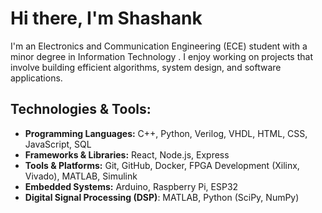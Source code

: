  # Hi there, I'm Shashank 

I'm an Electronics and Communication Engineering (ECE) student with a minor degree in Information Technology . 
I enjoy working on projects that involve building efficient algorithms, system design, and software applications.

 

## Technologies & Tools:
- **Programming Languages:** C++, Python, Verilog, VHDL, HTML, CSS, JavaScript, SQL
- **Frameworks & Libraries:** React, Node.js, Express
- **Tools & Platforms:** Git, GitHub, Docker, FPGA Development (Xilinx, Vivado), MATLAB, Simulink
- **Embedded Systems:** Arduino, Raspberry Pi, ESP32
- **Digital Signal Processing (DSP)**: MATLAB, Python (SciPy, NumPy)

 
 



<!---
shanks-1212/shanks-1212 is a ✨ special ✨ repository because its `README.md` (this file) appears on your GitHub profile.
You can click the Preview link to take a look at your changes.
--->
